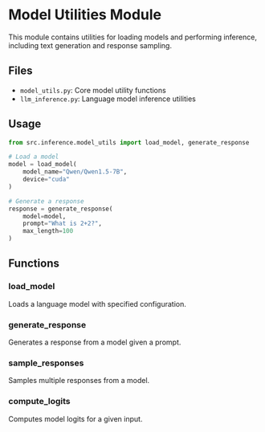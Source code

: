 # Model Utilities Module

This module contains utilities for loading models and performing inference, including text generation and response sampling.

## Files

- `model_utils.py`: Core model utility functions
- `llm_inference.py`: Language model inference utilities

## Usage

```python
from src.inference.model_utils import load_model, generate_response

# Load a model
model = load_model(
    model_name="Qwen/Qwen1.5-7B",
    device="cuda"
)

# Generate a response
response = generate_response(
    model=model,
    prompt="What is 2+2?",
    max_length=100
)
```

## Functions

### load_model
Loads a language model with specified configuration.

### generate_response
Generates a response from a model given a prompt.

### sample_responses
Samples multiple responses from a model.

### compute_logits
Computes model logits for a given input. 